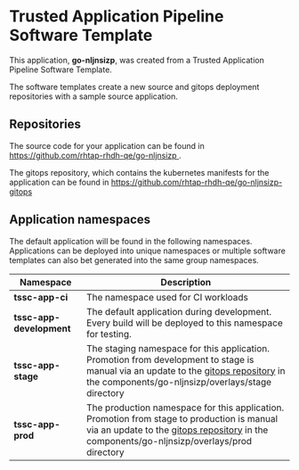 # Trusted Application Pipeline Software Template

This application, **go-nljnsizp**, was created from a Trusted Application Pipeline Software Template.

The software templates create a new source and gitops deployment repositories with a sample source application. 

## Repositories

The source code for your application can be found in [https://github.com/rhtap-rhdh-qe/go-nljnsizp ](https://github.com/rhtap-rhdh-qe/go-nljnsizp ).
 
The gitops repository, which contains the kubernetes manifests for the application can be found in 
[https://github.com/rhtap-rhdh-qe/go-nljnsizp-gitops ](https://github.com/rhtap-rhdh-qe/go-nljnsizp-gitops ) 

## Application namespaces 

The default application will be found in the following namespaces. Applications can be deployed into unique namespaces or multiple software templates can also bet generated into the same group namespaces.  

|  Namespace   |  Description   |  
| -------- | -------- |
| **tssc-app-ci** | The namespace used for CI workloads |
| **tssc-app-development** | The default application during development. Every build will be deployed to this namespace for testing. |
| **tssc-app-stage** | The staging namespace for this application. Promotion from development to stage is manual via an update to the [gitops repository](https://github.com/rhtap-rhdh-qe/go-nljnsizp-gitops ) in the components/go-nljnsizp/overlays/stage directory |
| **tssc-app-prod** | The production namespace for this application. Promotion from stage to production is manual via an update to the [gitops repository](https://github.com/rhtap-rhdh-qe/go-nljnsizp-gitops ) in the components/go-nljnsizp/overlays/prod directory |